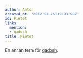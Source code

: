```yaml
---
author: Anton
created_at: '2012-01-25T19:33:58Z'
id: Pietet
links:
  mention:
  - qadosh
title: Pietet
---
```


En annan term för [qadosh].

  [qadosh]: qadosh
